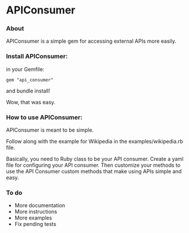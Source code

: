 # APIConsumer

### About

APIConsumer is a simple gem for accessing external APIs more easily.

### Install APIConsumer:

in your Gemfile:

    gem "api_consumer"

and bundle install!

Wow, that was easy.

### How to use APIConsumer:

APIConsumer is meant to be simple.

Follow along with the example for Wikipedia in the examples/wikipedia.rb file.

Basically, you need to Ruby class to be your API consumer. Create a yaml file for configuring your API consumer. Then customize your methods to use the API Consumer custom methods that make using APIs simple and easy.

### To do

* More documentation
* More instructions
* More examples
* Fix pending tests
